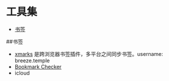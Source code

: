 # 工具集

* [书签](#书签)

##书签

* [xmarks](http://www.xmarks.com/) 是跨浏览器书签插件，多平台之间同步书签。username: breeze.temple
* [Bookmark Checker](https://chrome.google.com/webstore/detail/bookmark-checker/lnboppjpcdnckcklbmjmdahfkpmgglec/related?hl=zh-CN)
* icloud

